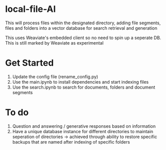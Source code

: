 # local-file-AI

This will process files within the designated directory, adding file segments,
files and folders into a vector database for search retrieval and generation

This uses Weaviate's embedded client so no need to spin up a seperate DB. This
is still marked by Weaviate as experimental

# Get Started

1. Update the config file (rename_config.py)
2. Use the main.ipynb to install dependencies and start indexing files
3. Use the search.ipynb to search for documents, folders and document segments

# To do

1. Question and answering / generative responses based on information
2. Have a unique database instance for different directories to maintain
   seperation of directories -> achieved through ability to restore specific
   backups that are named after indexing of specific folders
